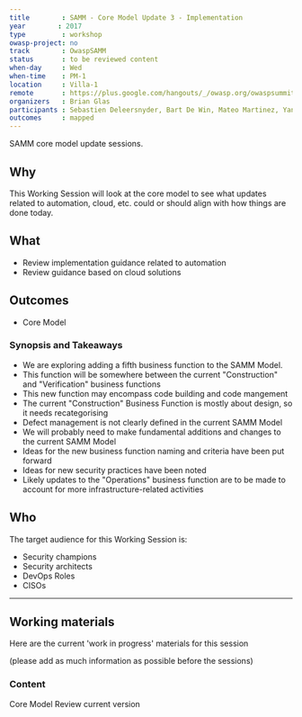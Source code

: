 ```yaml
---
title        : SAMM - Core Model Update 3 - Implementation
year		: 2017
type         : workshop
owasp-project: no
track        : OwaspSAMM
status       : to be reviewed content
when-day     : Wed
when-time    : PM-1
location     : Villa-1
remote       : https://plus.google.com/hangouts/_/owasp.org/owaspsummit-sam
organizers   : Brian Glas
participants : Sebastien Deleersnyder, Bart De Win, Mateo Martinez, Yan Kravchenko, Timo Pagel, Viktor Lindstrom, Nessim Kisserli
outcomes     : mapped
---
```


SAMM core model update sessions.

## Why

This Working Session will look at the core model to see what updates related to automation, cloud, etc. could or should align with how things are done today.

## What

- Review implementation guidance related to automation
- Review guidance based on cloud solutions

## Outcomes

- Core Model

### Synopsis and Takeaways

- We are exploring adding a fifth business function to the SAMM Model.
- This function will be somewhere between the current "Construction" and "Verification" business functions
- This new function may encompass code building and code mangement
- The current "Construction" Business Function is mostly about design, so it needs recategorising
- Defect management is not clearly defined in the current SAMM Model
- We will probably need to make fundamental additions and changes to the current SAMM Model
- Ideas for the new business function naming and criteria have been put forward
- Ideas for new security practices have been noted
- Likely updates to the "Operations" business function are to be made to account for more infrastructure-related activities

## Who

The target audience for this Working Session is:

- Security champions
- Security architects
- DevOps Roles
- CISOs

---

## Working materials

Here are the current 'work in progress' materials for this session

(please add as much information as possible before the sessions)

### Content

Core Model
Review current version
